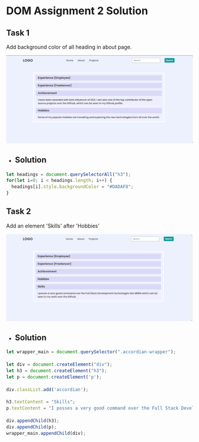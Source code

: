 # DOM Assignment 2 Solution

## Task 1

Add background color of all heading in about page.

![Task 1](../secondAssignmentImage/task1Output.png)

- ## Solution

```js
let headings = document.querySelectorAll("h3");
for(let i=0; i < headings.length; i++) {
  headings[i].style.backgroundColor = "#DADAF8";
}
```

## Task 2

Add an element 'Skills' after 'Hobbies'

![Task 2](../secondAssignmentImage/task2Output.png)

- ## Solution

```js
let wrapper_main = document.querySelector(".accordian-wrapper");

let div = document.createElement("div");
let h3 = document.createElement("h3");
let p = document.createElement('p');

div.classList.add('accordian');

h3.textContent = "Skills";
p.textContent = "I posses a very good command over the Full Stack Development technologies like MERN which can be seen in my work over the Github.";

div.appendChild(h3);
div.appendChild(p);
wrapper_main.appendChild(div);
```